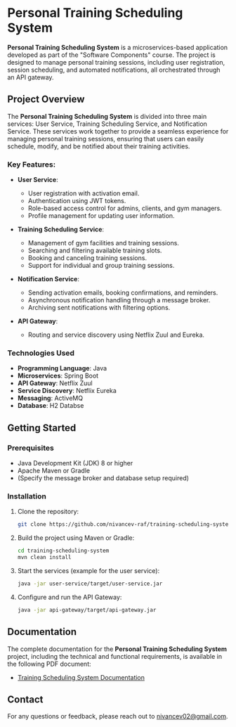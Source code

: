 # Personal Training Scheduling System

**Personal Training Scheduling System** is a microservices-based application developed as part of the "Software Components" course. The project is designed to manage personal training sessions, including user registration, session scheduling, and automated notifications, all orchestrated through an API gateway.

## Project Overview

The **Personal Training Scheduling System** is divided into three main services: User Service, Training Scheduling Service, and Notification Service. These services work together to provide a seamless experience for managing personal training sessions, ensuring that users can easily schedule, modify, and be notified about their training activities.

### Key Features:
- **User Service**:
  - User registration with activation email.
  - Authentication using JWT tokens.
  - Role-based access control for admins, clients, and gym managers.
  - Profile management for updating user information.

- **Training Scheduling Service**:
  - Management of gym facilities and training sessions.
  - Searching and filtering available training slots.
  - Booking and canceling training sessions.
  - Support for individual and group training sessions.

- **Notification Service**:
  - Sending activation emails, booking confirmations, and reminders.
  - Asynchronous notification handling through a message broker.
  - Archiving sent notifications with filtering options.

- **API Gateway**:
  - Routing and service discovery using Netflix Zuul and Eureka.

### Technologies Used

- **Programming Language**: Java
- **Microservices**: Spring Boot
- **API Gateway**: Netflix Zuul
- **Service Discovery**: Netflix Eureka
- **Messaging**: ActiveMQ
- **Database**: H2 Databse

## Getting Started

### Prerequisites
- Java Development Kit (JDK) 8 or higher
- Apache Maven or Gradle
- (Specify the message broker and database setup required)

### Installation

1. Clone the repository:
   ```bash
   git clone https://github.com/nivancev-raf/training-scheduling-system.git
   ```
2. Build the project using Maven or Gradle:
   ```bash
   cd training-scheduling-system
   mvn clean install
   ```
3. Start the services (example for the user service):
   ```bash
   java -jar user-service/target/user-service.jar
   ```
4. Configure and run the API Gateway:
   ```bash
   java -jar api-gateway/target/api-gateway.jar
   ```

## Documentation

The complete documentation for the **Personal Training Scheduling System** project, including the technical and functional requirements, is available in the following PDF document:
- [Training Scheduling System Documentation](https://github.com/nivancev-raf/training-scheduling-system/blob/main/SK-drugi%20projekat%20(2023).pdf)

## Contact
For any questions or feedback, please reach out to nivancev02@gmail.com.
